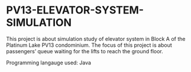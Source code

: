 # PV13-ELEVATOR-SYSTEM-SIMULATION
This project is about simulation study of elevator system in Block A of the Platinum Lake PV13 condominium. The focus of this project is about passengers’ queue waiting for the lifts to reach the ground floor. 

Programming langauge used: Java
